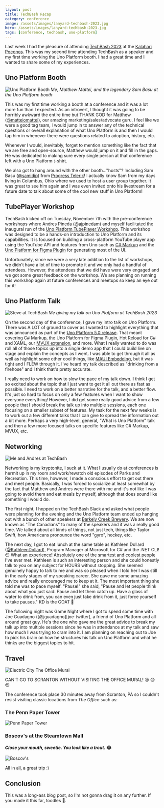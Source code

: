 ```yaml
---
layout: post
title: TechBash Recap
category: conference
image: /assets/images/lanyard-techbash-2023.jpg
hero: /assets/images/lanyard-techbash-2023.jpg
tags: [conference, techbash, uno-platform]
---
```


Last week I had the pleasure of attending [TechBash 2023][techbash-site] at the [Kalahari Poconos][kalahari-site]. This was my second time attending TechBash as a speaker and my first time working the Uno Platform booth. I had a great time and I wanted to share some of my experiences.

## Uno Platform Booth

![Uno Platform Booth](/assets/images/uno-booth-techbash-2023.jpeg)
*Me, Matthew Mattei, and the legendary Sam Basu at the Uno Platform booth*

This was my first time working a booth at a conference and it was a lot more fun than I expected. As an introvert, I thought it was going to be horribly awkward the entire time but THANK GOD for Matthew ([@matteiomattei][matt-twitter]), our amazing marketing/sales/advocate guru. I feel like we were a good tag team, I would jump in to answer any of the technical questions or overall explanation of what Uno Platform is and then I would tap him in whenever there were questions related to adoption, history, etc.

Whenever I would, inevitably, forget to mention something like the fact that we are free and open-source, Matthew would jump on it and fill in the gaps. He was dedicated to making sure every single person at that conference left with a Uno Platform t-shirt. 

We also got to hang around with the other booth..."hosts"? Including Sam Basu ([@samidip][sam-twitter]) from [Progress Telerik][progress-site]! I actually know Sam from my days living in Columbus, Ohio where we used to host a user group together. It was great to see him again and I was even invited onto his livestream for a future date to talk about some of the cool new stuff in Uno Platform!

## TubePlayer Workshop

TechBash kicked off on Tuesday, November 7th with the pre-conference workshops where Andres Pineda ([@ajpinedam][andres-twitter]) and myself facilitated the inaugural run of the [Uno Platform TubePlayer Workshop][tubeplayer-workshop]. This workshop was designed to be a hands-on introduction to Uno Platform and its capabilities. It is focused on building a cross-platform YouTube player app using the YouTube API and features from Uno such as [C# Markup][markup-docs] and the [Uno Platform for Figma Plugin][figma-plugin] for generating most of the UI.

Unfortunately, since we were a very late addition to the list of workshops, we didn't have a lot of time to promote it and we only had a handful of attendees. However, the attendees that we did have were very engaged and we got some great feedback on the workshop. We are planning on running this workshop again at future conferences and meetups so keep an eye out for it!

## Uno Platform Talk

![Steve at TechBash](/assets/images/uno-talk-techbash-2023.jpg)
*Me giving my talk on Uno Platform at TechBash 2023*

On the second day of the conference, I gave my intro talk on Uno Platform. There was A LOT of ground to cover as I wanted to highlight everything that was announced as part of the [Uno Platform 5.0 release][uno-5-release]. That meant covering C# Markup, the Uno Platform for Figma Plugin, Hot Reload for C# and XAML, our [MVUX extension][mvux-docs], and more. What I really wanted to do was roll all of those topics up into a single demo app that I could build live on stage and explain the concepts as I went. I was able to get through it all as well as highlight some other cool things, like [MAUI Embedding][maui-embedding-docs], but it was tight and I FLEW through it. I've heard my talk described as "drinking from a firehose" and I think that's pretty accurate.

I really need to work on how to slow the pace of my talk down. I think I get so excited about the topic that I just want to get it all out there as fast as possible. I need to work on a better narrative for the talk, and a better flow. It's just so hard to focus on only a few features when I want to show everyone everything! However, I did get some really good advice from a few people that I should break the talk up into multiple sessions, each one focusing on a smaller subset of features. My task for the next few weeks is to work out a few different talks that I can give to spread the information out a bit more. Perhaps a very high-level, general, "What is Uno Platform" talk and then a few more focused talks on specific features like C# Markup, MVUX, etc.

## Networking

![Me and Andres at TechBash](/assets/images/steve-andres-lunch-techbash-2023.jpg)

Networking is my kryptonite, I suck at it. What I usually do at conferences is hermit up in my room and work/rewatch old episodes of Parks and Recreation. This time, however, I made a conscious effort to get out there and meet people. Basically, I was forced to socialize at least somewhat by the fact that Matthew and Andres were there with me and it's not like I was going to avoid them and eat meals by myself, although that does sound like something I would do.

The first night, I hopped on the TechBash Slack and asked what people were planning for the evening and the Uno Platform team ended up hanging out with a bunch of other speakers at [Barkely Creek Brewery][barley-creek-site]. We are now known as "The Canadians" to many of the speakers and it was a really good time. We talked about all kinds of things, not just tech, things like Taylor Swift, how Americans pronounce the word "gyro", hockey, etc. 

The next day, I got to eat lunch at the same table as Kathleen Dollard ([@KathleenDollard][kd-twitter]), Program Manager at Microsoft for C# and the .NET CLI! :no_mouth: What an experience! Absolutely one of the smartest and coolest people I've ever met. Kathleen is such an interesting person and she could honestly talk to you on any subject for HOURS without stopping. She seemed genuinely happy to talk to me and was so pleased when I told her I was still in the early stages of my speaking career. She gave me some amazing advice and really encouraged me to keep at it. The most important thing she told me was to pace myself. "Pause!" she said, "Pause and let people think about what you just said. Pause and let them catch up. Have a glass of water to drink from, you can even just fake drink from it, just force yourself to take pauses." KD is the GOAT :goat:

The following night was Game Night where I got to spend some time with Joe Guadagno ([@jguadagno][joe-twitter), a friend of Uno Platform and all around great guy. He's the one who gave me the great advice to break my talk up into multiple sessions since he was in attendance at my talk and saw how much I was trying to cram into it. I am planning on reaching out to Joe to pick his brain on how he structures his talk on Uno Platform and what he thinks are the biggest topics to hit.

## Travel

![Electric City The Office Mural](/assets/images//scranton-mural.jpg)

CAN'T GO TO SCRANTON WITHOUT VISITING THE OFFICE MURAL! :heart_eyes: :heart_eyes: :heart_eyes:

The conference took place 30 minutes away from Scranton, PA so I couldn't resist visiting classic locations from *The Office* such as: 

### The Penn Paper Tower

![Penn Paper Tower](/assets/images/penn-paper.jpg)

### Boscov's at the Steamtown Mall 
#### *Close your mouth, sweetie. You look like a trout.* :joy:

![Boscov's](/assets/images/boscovs.jpg)


All in all, a great trip :)

## Conclusion

This was a long-ass blog post, so I'm not gonna drag it on any further. If you made it this far, toodles :wave:.

[techbash-site]: https://techbash.com/
[kalahari-site]: https://www.kalahariresorts.com/pennsylvania/
[matt-twitter]: https://twitter.com/matteiomattei
[sam-twitter]: https://twitter.com/samidip
[andres-twitter]: https://twitter.com/ajpinedam
[progress-site]: https://www.telerik.com/
[tubeplayer-workshop]: https://platform.uno/docs/articles/external/workshops/tube-player/README.html
[markup-docs]: https://platform.uno/docs/articles/external/uno.extensions/doc/Reference/Markup/GettingStarted.html
[figma-plugin]: https://platform.uno/unofigma/
[uno-5-release]: https://platform.uno/blog/uno-platform-5-0/
[mvux-docs]: https://platform.uno/docs/articles/external/uno.extensions/doc/Overview/Mvux/Overview.html
[maui-embedding-docs]: https://platform.uno/docs/articles/external/uno.extensions/doc/Overview/Maui/MauiOverview.html
[barley-creek-site]: https://www.barleycreek.com/
[kd-twitter]: https://twitter.com/KathleenDollard
[joe-twitter]: https://twitter.com/jguadagno
